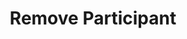---
title: Remove Participant
excerpt: >-
  Remove a [Participant](#schema_user) from a
  [Conversation](#schema_conversation).
api:
  file: chat-api.json
  operationId: removeParticipant
deprecated: false
hidden: false
metadata:
  title: ''
  description: ''
  robots: index
next:
  description: ''
---